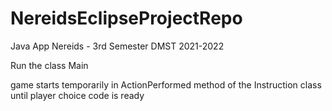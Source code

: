 # NereidsEclipseProjectRepo

Java App Nereids - 3rd Semester DMST 2021-2022

Run the class Main


game starts temporarily in ActionPerformed method of the Instruction class until player choice code is ready
